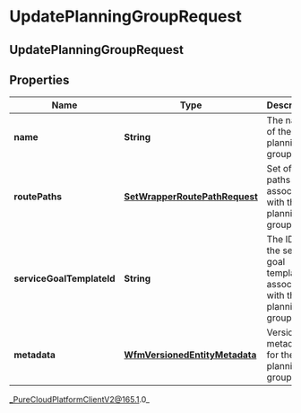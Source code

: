 # UpdatePlanningGroupRequest

## UpdatePlanningGroupRequest

## Properties

|Name | Type | Description | Notes|
|------------ | ------------- | ------------- | -------------|
| **name** | **String** | The name of the planning group | [optional] |
| **routePaths** | [**SetWrapperRoutePathRequest**](SetWrapperRoutePathRequest) | Set of route paths to associate with the planning group | [optional] |
| **serviceGoalTemplateId** | **String** | The ID of the service goal template to associate with this planning group | [optional] |
| **metadata** | [**WfmVersionedEntityMetadata**](WfmVersionedEntityMetadata) | Version metadata for the planning group | |



_PureCloudPlatformClientV2@165.1.0_
